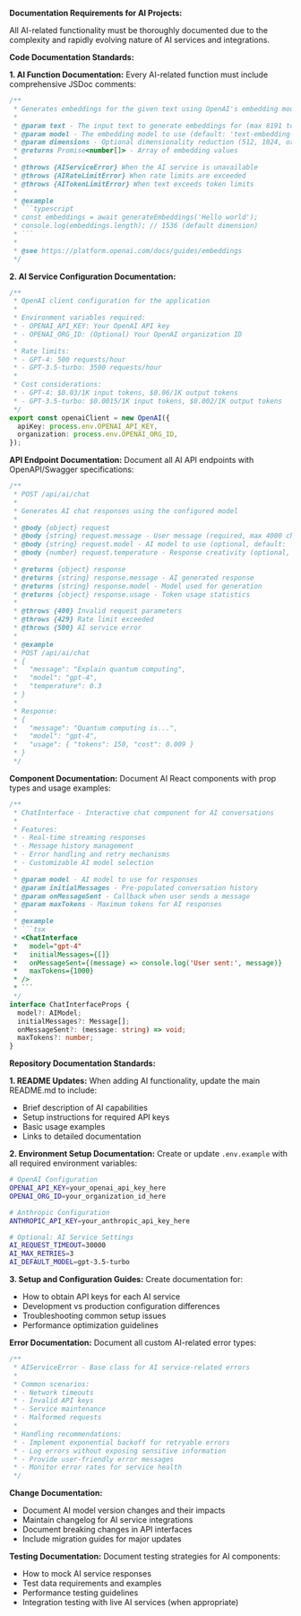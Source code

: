 **Documentation Requirements for AI Projects:**

All AI-related functionality must be thoroughly documented due to the complexity and rapidly evolving nature of AI services and integrations.

**Code Documentation Standards:**

**1. AI Function Documentation:**
Every AI-related function must include comprehensive JSDoc comments:
```typescript
/**
 * Generates embeddings for the given text using OpenAI's embedding model
 * 
 * @param text - The input text to generate embeddings for (max 8191 tokens)
 * @param model - The embedding model to use (default: 'text-embedding-3-small')
 * @param dimensions - Optional dimensionality reduction (512, 1024, or 3072)
 * @returns Promise<number[]> - Array of embedding values
 * 
 * @throws {AIServiceError} When the AI service is unavailable
 * @throws {AIRateLimitError} When rate limits are exceeded
 * @throws {AITokenLimitError} When text exceeds token limits
 * 
 * @example
 * ```typescript
 * const embeddings = await generateEmbeddings('Hello world');
 * console.log(embeddings.length); // 1536 (default dimension)
 * ```
 * 
 * @see https://platform.openai.com/docs/guides/embeddings
 */
```

**2. AI Service Configuration Documentation:**
```typescript
/**
 * OpenAI client configuration for the application
 * 
 * Environment variables required:
 * - OPENAI_API_KEY: Your OpenAI API key
 * - OPENAI_ORG_ID: (Optional) Your OpenAI organization ID
 * 
 * Rate limits:
 * - GPT-4: 500 requests/hour
 * - GPT-3.5-turbo: 3500 requests/hour
 * 
 * Cost considerations:
 * - GPT-4: $0.03/1K input tokens, $0.06/1K output tokens
 * - GPT-3.5-turbo: $0.0015/1K input tokens, $0.002/1K output tokens
 */
export const openaiClient = new OpenAI({
  apiKey: process.env.OPENAI_API_KEY,
  organization: process.env.OPENAI_ORG_ID,
});
```

**API Endpoint Documentation:**
Document all AI API endpoints with OpenAPI/Swagger specifications:
```typescript
/**
 * POST /api/ai/chat
 * 
 * Generates AI chat responses using the configured model
 * 
 * @body {object} request
 * @body {string} request.message - User message (required, max 4000 chars)
 * @body {string} request.model - AI model to use (optional, default: 'gpt-3.5-turbo')
 * @body {number} request.temperature - Response creativity (optional, 0-2, default: 0.7)
 * 
 * @returns {object} response
 * @returns {string} response.message - AI generated response
 * @returns {string} response.model - Model used for generation
 * @returns {object} response.usage - Token usage statistics
 * 
 * @throws {400} Invalid request parameters
 * @throws {429} Rate limit exceeded
 * @throws {500} AI service error
 * 
 * @example
 * POST /api/ai/chat
 * {
 *   "message": "Explain quantum computing",
 *   "model": "gpt-4",
 *   "temperature": 0.3
 * }
 * 
 * Response:
 * {
 *   "message": "Quantum computing is...",
 *   "model": "gpt-4",
 *   "usage": { "tokens": 150, "cost": 0.009 }
 * }
 */
```

**Component Documentation:**
Document AI React components with prop types and usage examples:
```typescript
/**
 * ChatInterface - Interactive chat component for AI conversations
 * 
 * Features:
 * - Real-time streaming responses
 * - Message history management
 * - Error handling and retry mechanisms
 * - Customizable AI model selection
 * 
 * @param model - AI model to use for responses
 * @param initialMessages - Pre-populated conversation history
 * @param onMessageSent - Callback when user sends a message
 * @param maxTokens - Maximum tokens for AI responses
 * 
 * @example
 * ```tsx
 * <ChatInterface
 *   model="gpt-4"
 *   initialMessages={[]}
 *   onMessageSent={(message) => console.log('User sent:', message)}
 *   maxTokens={1000}
 * />
 * ```
 */
interface ChatInterfaceProps {
  model?: AIModel;
  initialMessages?: Message[];
  onMessageSent?: (message: string) => void;
  maxTokens?: number;
}
```

**Repository Documentation Standards:**

**1. README Updates:**
When adding AI functionality, update the main README.md to include:
- Brief description of AI capabilities
- Setup instructions for required API keys
- Basic usage examples
- Links to detailed documentation

**2. Environment Setup Documentation:**
Create or update `.env.example` with all required environment variables:
```bash
# OpenAI Configuration
OPENAI_API_KEY=your_openai_api_key_here
OPENAI_ORG_ID=your_organization_id_here

# Anthropic Configuration
ANTHROPIC_API_KEY=your_anthropic_api_key_here

# Optional: AI Service Settings
AI_REQUEST_TIMEOUT=30000
AI_MAX_RETRIES=3
AI_DEFAULT_MODEL=gpt-3.5-turbo
```

**3. Setup and Configuration Guides:**
Create documentation for:
- How to obtain API keys for each AI service
- Development vs production configuration differences
- Troubleshooting common setup issues
- Performance optimization guidelines

**Error Documentation:**
Document all custom AI-related error types:
```typescript
/**
 * AIServiceError - Base class for AI service-related errors
 * 
 * Common scenarios:
 * - Network timeouts
 * - Invalid API keys
 * - Service maintenance
 * - Malformed requests
 * 
 * Handling recommendations:
 * - Implement exponential backoff for retryable errors
 * - Log errors without exposing sensitive information
 * - Provide user-friendly error messages
 * - Monitor error rates for service health
 */
```

**Change Documentation:**
- Document AI model version changes and their impacts
- Maintain changelog for AI service integrations
- Document breaking changes in API interfaces
- Include migration guides for major updates

**Testing Documentation:**
Document testing strategies for AI components:
- How to mock AI service responses
- Test data requirements and examples
- Performance testing guidelines
- Integration testing with live AI services (when appropriate)